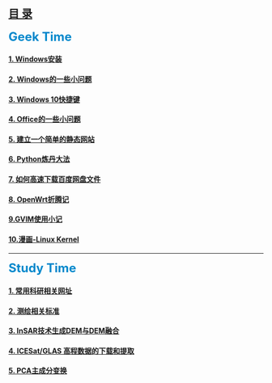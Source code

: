 <!-- 这是目录文件 -->
## [目 录](catalogue.md)

<strong><font size="5" color="0088CC">Geek Time</font></strong>


#### [1. Windows安装](articles/geek/WindowsInstalling.md)
#### [2. Windows的一些小问题](articles/geek/WinSettingSkills.md)
#### [3. Windows 10快捷键](articles/geek/Win10ShortcutKey.md)
#### [4. Office的一些小问题](articles/geek/ProblemOfOffice.md)  
#### [5. 建立一个简单的静态网站](articles/geek/FoundWebsite.md)  
#### [6. Python炼丹大法](articles/geek/PythonCook.md)
#### [7. 如何高速下载百度网盘文件](articles/geek/BaiduPanDownload.md)
#### [8. OpenWrt折腾记](articles/geek/OpenWrt.md) 
#### [9.GVIM使用小记](articles/geek/VIM.md)
#### [10.漫画-Linux Kernel](articles/geek/LinuxKernel.md)
-------
<strong><font size="5" color="0088CC">Study Time</font></strong>


#### [1. 常用科研相关网址](articles/study/StudyingWebsites.md)
#### [2. 测绘相关标准](htmls/CH_Standards.html)
#### [3. InSAR技术生成DEM与DEM融合](articles/study/InSARandDEMFusion.md)
#### [4. ICESat/GLAS 高程数据的下载和提取](articles/study/GlasExtract.md)
#### [5. PCA主成分变换](articles/study/PCA.md)

